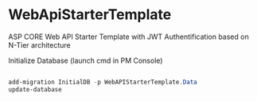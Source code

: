 # WebApiStarterTemplate
ASP CORE Web API Starter Template with JWT Authentification based on N-Tier architecture





Initialize Database (launch cmd in PM Console)

```powershell

add-migration InitialDB -p WebAPIStarterTemplate.Data
update-database
```


